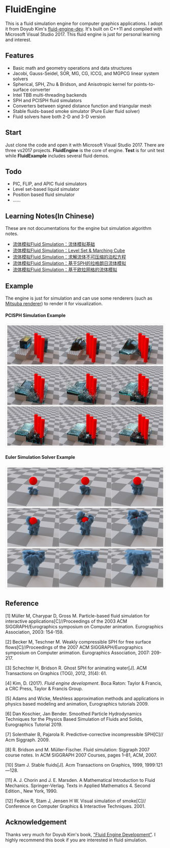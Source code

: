 # FluidEngine

This is a fluid simulation engine for computer graphics applications. I adopt it from Doyub Kim's [fluid-engine-dev](https://github.com/doyubkim/fluid-engine-dev). It's built on C++11 and compiled with Microsoft Visual Studio 2017. This fluid engine is just for personal learning and interest. 



## Features

- Basic math and geometry operations and data structures
- Jacobi, Gauss-Seidel, SOR, MG, CG, ICCG, and MGPCG linear system solvers
- Spherical, SPH, Zhu & Bridson, and Anisotropic kernel for points-to-surface converter
- Intel TBB multi-threading backends
- SPH and PCISPH fluid simulators
- Converters between signed distance function and triangular mesh
- Stable fluids-based smoke simulator (Pure Euler fluid solver)
- Fluid solvers have both 2-D and 3-D version



## Start

Just clone the code and open it with Microsoft Visual Studio 2017.  There are three vs2017 projects. **FluidEngine** is the core of engine.  **Test** is for unit test while **FluidExample** includes several fluid demos.



## Todo

- PIC, FLIP, and APIC fluid simulators
- Level set-based liquid simulator
- Position based fluid simulator
- ......



## Learning Notes(In Chinese)

These are not documentations for the engine but simulation algorithm notes.

- [流体模拟Fluid Simulation：流体模拟基础](https://yangwc.com/2019/05/01/fluidSimulation/)
- [流体模拟Fluid Simulation：Level Set & Marching Cube](https://yangwc.com/2019/07/30/LevelSet/)
- [流体模拟Fluid Simulation：求解流体不可压缩的泊松方程](https://yangwc.com/2019/08/03/MakingFluidImcompressible/)
- [流体模拟Fluid Simulation：基于SPH的拉格朗日流体模拟](https://yangwc.com/2019/08/29/SPH/)
- [流体模拟Fluid Simulation：基于欧拉网格的流体模拟](https://yangwc.com/2019/09/12/Smoke/)





## Example

The engine is just for simulation and can use some renderers (such as  [Mitsuba renderer](https://www.mitsuba-renderer.org/)) to render it for visualization.

#### PCISPH Simulation Example

![image](pictures/1.jpg)

#### Euler Simulation Solver Example

![image](pictures/2.jpg)



## Reference

[1]    Müller M, Charypar D, Gross M. Particle-based fluid simulation for interactive applications[C]//Proceedings of the 2003 ACM SIGGRAPH/Eurographics symposium on Computer animation. Eurographics Association, 2003: 154-159.

[2]​    Becker M, Teschner M. Weakly compressible SPH for free surface flows[C]//Proceedings of the 2007 ACM SIGGRAPH/Eurographics symposium on Computer animation. Eurographics Association, 2007: 209-217.

[3]​    Schechter H, Bridson R. Ghost SPH for animating water[J]. ACM Transactions on Graphics (TOG), 2012, 31(4): 61.

[4]​    Kim, D. (2017). *Fluid engine development*. Boca Raton: Taylor & Francis, a CRC Press, Taylor & Francis Group.

[5]​    Adams and Wicke, Meshless approximation methods and applications in physics based modeling and animation, Eurographics tutorials 2009.

[6]​    Dan Koschier, Jan Bender. Smoothed Particle Hydrodynamics Techniques for the Physics Based Simulation of Fluids and Solids, Eurographics Tutorial 2019.

[7]​    Solenthaler B, Pajarola R. Predictive-corrective incompressible SPH[C]// Acm Siggraph. 2009.

[8]​    R. Bridson and M. Müller-Fischer. Fluid simulation: Siggraph 2007 course notes. In ACM SIGGRAPH 2007 Courses, pages 1–81, ACM, 2007.

[10]  Stam J. Stable fluids[J]. Acm Transactions on Graphics, 1999, 1999:121—128.

[11]  A. J. Chorin and J. E. Marsden. A Mathematical Introduction to Fluid Mechanics. Springer-Verlag. Texts in Applied Mathematics 4. Second Edition., New York, 1990.

[12]  Fedkiw R, Stam J, Jensen H W. Visual simulation of smoke[C]// Conference on Computer Graphics & Interactive Techniques. 2001.



## Acknowledgement

Thanks very much for Doyub Kim's book, ["Fluid Engine Development"](https://www.crcpress.com/Fluid-Engine-Development/Kim/p/book/9781498719926). I highly recommend this book if you are interested in fluid simulation.

